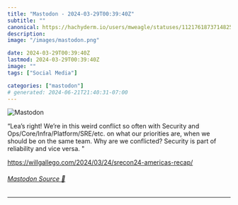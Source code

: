 ```yaml
---
title: "Mastodon - 2024-03-29T00:39:40Z"
subtitle: ""
canonical: https://hachyderm.io/users/mweagle/statuses/112176187371482511
description:
image: "/images/mastodon.png"

date: 2024-03-29T00:39:40Z
lastmod: 2024-03-29T00:39:40Z
image: ""
tags: ["Social Media"]

categories: ["mastodon"]
# generated: 2024-06-21T21:40:31-07:00
---
```

![Mastodon](/images/mastodon.png)

<p>“Lea’s right! We’re in this weird conflict so often with Security and Ops/Core/Infra/Platform/SRE/etc. on what our priorities are, when we should be on the same team. Why are we conflicted? Security is part of reliability and vice versa. &quot;</p><p><a href="https://willgallego.com/2024/03/24/srecon24-americas-recap/" target="_blank" rel="nofollow noopener noreferrer" translate="no"><span class="invisible">https://</span><span class="ellipsis">willgallego.com/2024/03/24/sre</span><span class="invisible">con24-americas-recap/</span></a></p>


###### [Mastodon Source 🐘](https://hachyderm.io/@mweagle/112176187371482511)

___
